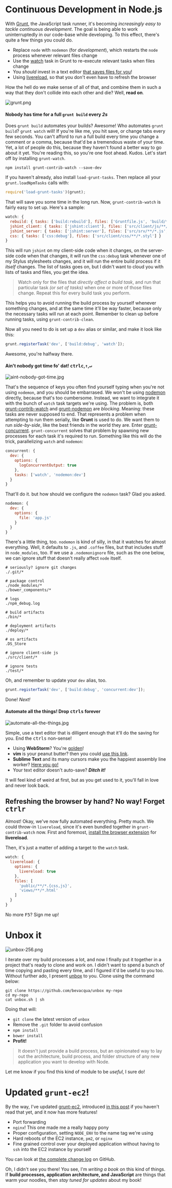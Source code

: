 # Continuous Development in Node.js

With [Grunt](http://gruntjs.com/ "Grunt: the JavaScript Task Runner"), the JavaScript task runner, it's becoming _increasingly easy to tackle continuous development_. The goal is being able to work uninterruptedly in our code-base while developing. To this effect, there's quite a few things you could do.

- Replace `node` with `nodemon` (for _development_), which restarts the `node` process whenever relevant files change
- Use the [watch](https://github.com/gruntjs/grunt-contrib-watch "grunt-contrib-watch on GitHub") task in Grunt to re-execute relevant tasks when files change
- You _should_ invest in a text editor [that saves files for you](http://superuser.com/q/366132/48116 "Possible for Sublime Text to save on lost focus?")!
- Using [livereload](http://livereload.com/ "LiveReload monitor"), so that you don't even have to refresh the browser

How the hell do we make sense of all of that, and combine them in such a way that they don't collide into each other and die? Well, **read on**.

![grunt.png][1]

#### Nobody has time for a full `grunt build` every _2s_

Does `grunt build` automates your builds? Awesome! Who automates `grunt build`? `grunt watch` will! If you're like me, you hit save, or change tabs every few seconds. You can't afford to run a full build every time you change a comment or a comma, because that'd be a tremendous waste of your time. Yet, a lot of people do this, because they haven't found a better way to go about it yet. You're reading this, so you're one foot ahead. Kudos. Let's start off by installing `grunt-watch`.

```shell
npm install grunt-contrib-watch --save-dev
```

If you haven't already, also install `load-grunt-tasks`. Then replace all your `grunt.loadNpmTasks` calls with:

```js
require('load-grunt-tasks')(grunt);
```

That will save you some time in the long run. Now, `grunt-contrib-watch` is fairly easy to set up. Here's a sample:

```js
watch: {
  rebuild: { tasks: ['build:rebuild'], files: ['Gruntfile.js', 'build/**/*.js'] },
  jshint_client: { tasks: ['jshint:client'], files: ['src/client/js/**/*.js'] },
  jshint_server: { tasks: ['jshint:server'], files: ['src/srv/**/*.js', 'app.js'] },
  css: { tasks: ['css:debug'], files: ['src/client/css/**/*.styl'] }
}
```

This will run `jshint` on my client-side code when it changes, on the server-side code when that changes, it will run the `css:debug` task whenever one of my Stylus stylesheets changes, and it will run the entire build process if it _itself_ changes. The list of tasks goes on, but I didn't want to cloud you with lists of tasks and files, you get the idea.

> Watch only for the files that _directly affect a build task_, and run that particular task _(or set of tasks)_ when one or more of those files change. Repeat this for every build task you perform.

This helps you to avoid running the build process by yourself whenever something changes, and at the same time it'll be way faster, because only the necessary tasks will run at each point. Remember to clean up before running tasks, using `grunt-contrib-clean`.

Now all you need to do is set up a `dev` alias or similar, and make it look like this:

```js
grunt.registerTask('dev', ['build:debug', 'watch']);
```

Awesome, you're halfway there.

#### Ain't nobody got time fo' dat! <kbd>ctrl</kbd><kbd>c</kbd>,<kbd>↑</kbd>,<kbd>↵</kbd>

![aint-nobody-got-time.jpg][2]

That's the sequence of keys you often find yourself typing when you're not using `nodemon`, and you should be embarrased. We won't be using [nodemon](https://github.com/remy/nodemon "nodemon on GitHub") directly, because that's too cumbersome. Instead, we want to integrate it with the bunch of `watch` task targets we're using. The problem is, both [grunt-contrib-watch](https://github.com/gruntjs/grunt-contrib-watch "grunt-contrib-watch on GitHub") and [grunt-nodemon](https://github.com/ChrisWren/grunt-nodemon "grunt-nodemon") are _blocking_. Meaning: these tasks are never supposed to end. That represents a problem when attempting to run them serially, like **Grunt** is used to do. We want them to run _side-by-side_, like the best friends in the world they are. Enter [grunt-concurrent](https://github.com/sindresorhus/grunt-concurrent "grunt-concurrent on GitHub"). `grunt-concurrent` solves that problem by spawning new processes for each task it's required to run. Something like this will do the trick, parallelizing `watch` and `nodemon`:

```js
concurrent: {
  dev: {
    options: {
      logConcurrentOutput: true
    },
    tasks: ['watch', 'nodemon:dev']
  }
}
```

That'll do it. but how should we configure the `nodemon` task? Glad you asked.

```js
nodemon: {
  dev: {
    options: {
      file: 'app.js'
    }
  }
}
```

There's a little thing, too. `nodemon` is kind of silly, in that it watches for almost everything. Well, it defaults to `.js`, and `.coffee` files, but that includes stuff in `node_modules`, too. If we use a `.nodemonignore` file, such as the one below, we can ignore stuff that doesn't really affect `node` itself.

```
# seriously? ignore git changes
./.git/*

# package control
./node_modules/*
./bower_components/*

# logs
./npm_debug.log

# build artifacts
./bin/*

# deployment artifacts
./deploy/*

# os artifacts
.DS_Store

# ignore client-side js
./src/client/*

# ignore tests
./test/*
```

Oh, and remember to update your `dev` alias, too.

```js
grunt.registerTask('dev', ['build:debug', 'concurrent:dev']);
```

Done! _Next!_

#### Automate all the things! Drop <kbd>ctrl</kbd><kbd>s</kbd> forever

![automate-all-the-things.jpg][3]

Simple, use a text editor that is dilligent enough that it'll do the saving for you. End the <kbd>ctrl</kbd><kbd>s</kbd> non-sense!

- Using **WebStorm**? You're [golden](http://www.jetbrains.com/webstorm/webhelp/saving-and-reverting-changes.html#3)!
- **vim** is your peanut butter? then you could [use this link](http://stackoverflow.com/q/4637575/389745 "How can I make Vim autosave files when it loses focus?").
- **Sublime Text** and its many cursors make you the happiest assembly line worker? [Here you go!](http://superuser.com/q/366132/48116 "Possible for Sublime Text to save on lost focus?")
- Your text editor doesn't auto-save? _**Ditch it!**_

It will feel kind of weird at first, but as you get used to it, you'll fall in love and never look back.

## Refreshing the browser by hand? No way! Forget <kbd>ctrl</kbd><kbd>r</kbd>

Almost! Okay, we've now fully automated everything. Pretty much. We could throw-in `livereload`, since it's even bundled together in `grunt-contrib-watch` now. First and foremost, [install the browser extension](http://feedback.livereload.com/knowledgebase/articles/86242-how-do-i-install-and-use-the-browser-extensions- "How do I install and use the browser extensions?") for **livereload**.

Then, it's just a matter of adding a target to the `watch` task.

```js
watch: {
  livereload: {
    options: {
      livereload: true
    },
    files: [
      'public/**/*.{css,js}',
      'views/**/*.html'
    ]
  }
}
```

No more <kbd>F5</kbd>? Sign me up!

# Unbox it

![unbox-256.png][4]

I iterate over my build processes a lot, and now I finally put it together in a project that's ready to clone and work on. I didn't want to spend a bunch of time copying and pasting every time, and I figured it'd be useful to you too. Without further ado, I present [unbox](https://github.com/bevacqua/unbox "unbox on GitHub") to you. Clone using the command below:

```shell
git clone https://github.com/bevacqua/unbox my-repo
cd my-repo
cat unbox.sh | sh
```

Doing that will:

- `git clone` the latest version of `unbox`
- Remove the `.git` folder to avoid confusion
- `npm install`
- `bower install`
- **Profit!**

> It doesn't just provide a build process, but an opinionated way to lay out the architecture, build process, and folder structure of any new application you want to develop with Node.

Let me know if you find this kind of module to be _useful_, I sure do!

# Updated `grunt-ec2`!

By the way, I've updated [grunt-ec2](https://github.com/bevacqua/grunt-ec2 "grunt-ec2 on GitHub"), introduced [in this post](http://blog.ponyfoo.com/2013/09/19/deploying-node-apps-to-aws-using-grunt) if you haven't read that yet, and it now has more features!

- Port forwarding
- `nginx`! This one made me a really happy pony
- Proper configuration, setting `NODE_ENV` to the name tag we're using
- Hard reboots of the EC2 instance, `pm2`, or `nginx`
- Fine grained control over your deployed application without having to `ssh` into the EC2 instance by yourself

You can look at [the complete change log](https://github.com/bevacqua/grunt-ec2/blob/master/CHANGELOG.markdown "grunt-ec2 change log on GitHub") on GitHub.

Oh, I didn't see you there! You see, I'm _writing a book_ on this kind of things. If **build processes, application architecture, and JavaScript** are things that warm your noodles, then _stay tuned for updates_ about my book!


  [1]: http://i.imgur.com/EyXjS8r.png "Grunt! JavaScript Task Runner"
  [2]: http://i.imgur.com/LkMiobQ.jpg "Ain't nobody got time fo dat!"
  [3]: http://i.imgur.com/AAQ9riH.jpg "Automate all the things!"
  [4]: http://i.imgur.com/5EwdJvU.png "unbox-256.png"